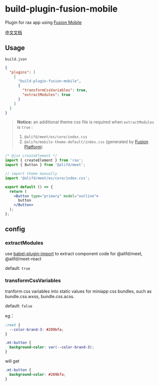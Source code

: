 # build-plugin-fusion-mobile

Plugin for rax app using [Fusion Mobile](https://www.npmjs.com/package/@alifd/meet)

[中文文档](./README_zh-CN.md)

## Usage

`build.json`

```json
{
  "plugins": [
    [
      "build-plugin-fusion-mobile",
      {
        "transformCssVariables": true,
        "extractModules": true
      }
    ]
  ]
}
```

> **Notice:** an additional theme css file is required when `extractModules` is `true` :
>
> 1.  `@alifd/meet/es/core/index.css`
> 2.  `@alife/mobile-theme-default/index.css` (generated by [Fusion Platform](https://fusion.alibaba-inc.com/))

```jsx
/* @jsx createElement */
import { createElement } from 'rax';
import { Button } from '@alifd/meet';

// import theme manually
import '@alifd/meet/es/core/index.css';

export default () => {
  return (
    <Button type="primary" model="outline">
      button
    </Button>
  );
};
```

## config

### extractModules

use [babel-plugin-import](https://www.npmjs.com/package/babel-plugin-import) to extract component code for @alifd/meet, @alifd/meet-react

default: `true`

### transformCssVariables

tranform css variables into static values for miniapp css bundles, such as bundle.css.wxss, bundle.css.acss.

default: `false`

eg：

```css
:root {
  --color-brand-3: #209bfa;
}

.mt-button {
  background-color: var(--color-brand-3);
}
```

will get

```css
.mt-button {
  background-color: #209bfa;
}
```
